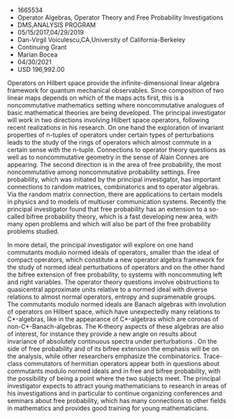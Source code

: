 
* 1665534
* Operator Algebras, Operator Theory and Free Probability Investigations
* DMS,ANALYSIS PROGRAM
* 05/15/2017,04/29/2019
* Dan-Virgil Voiculescu,CA,University of California-Berkeley
* Continuing Grant
* Marian Bocea
* 04/30/2021
* USD 196,992.00

Operators on Hilbert space provide the infinite-dimensional linear algebra
framework for quantum mechanical observables. Since composition of two linear
maps depends on which of the maps acts first, this is a noncommutative
mathematics setting where noncommutative analogues of basic mathematical
theories are being developed. The principal investigator will work in two
directions involving Hilbert space operators, following recent realizations in
his research. On one hand the exploration of invariant properties of n-tuples of
operators under certain types of perturbations leads to the study of the rings
of operators which almost commute in a certain sense with the n-tuple.
Connections to operator theory questions as well as to noncommutative geometry
in the sense of Alain Connes are appearing. The second direction is in the area
of free probability, the most noncommutative among noncommutative probability
settings. Free probability, which was initiated by the principal investigator,
has important connections to random matrices, combinatorics and to operator
algebras. Via the random matrix connection, there are applications to certain
models in physics and to models of multiuser communication systems. Recently the
principal investigator found that free probability has an extension to a so-
called bifree probability theory, which is a fast developing new area, with many
open problems and which will also be part of the free probability problems
studied.

In more detail, the principal investigator will explore on one hand commutants
modulo normed ideals of operators, smaller than the ideal of compact operators,
which constitute a new operator algebra framework for the study of normed ideal
perturbations of operators and on the other hand the bifree extension of free
probability, to systems with noncommuting left and right variables. The operator
theory questions involve obstructions to quasicentral approximate units relative
to a normed ideal with diverse relations to almost normal operators, entropy and
supramenable groups. The commutants modulo normed ideals are Banach algebras
with involution of operators on Hilbert space, which have unexpectedly many
relations to C*-algebras, like in the appearance of C*-algebras which are
coronas of non-C*-Banach-algebras. The K-theory aspects of these algebras are
also of interest, for instance they provide a new angle on results about
invariance of absolutely continuous spectra under perturbations . On the side of
free probability and of its bifree extension the emphasis will be on the
analysis, while other researchers emphasize the combinatorics. Trace-class
commutators of hermitian operators appear both in questions about commutants
modulo normed ideals and in free and bifree probability, with the possibility of
being a point where the two subjects meet. The principal investigator expects to
attract young mathematicians to research in areas of his investigations and in
particular to continue organizing conferences and seminars about free
probability, which has many connections to other fields in mathematics and
provides good training for young mathematicians.
